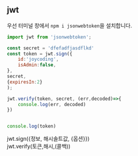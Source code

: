 ## jwt

우선 터미널 창에서 `npm i jsonwebtoken`을 설치합니다.

```js
import jwt from 'jsonwebtoken';

const secret = 'dfefadfjasdflkd'
const token = jwt.sign({
    id:'joycoding',
    isAdmin:false,
},
secret,
{expiresIn:2}
);

jwt.verify(token, secret, (err,decoded)=>{
    console.log(err, decoded)
})


console.log(token)
```

jwt.sign({정보, 해시솔트값, {옵션}})  
jwt.verify(토큰,해시,(콜백))